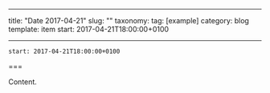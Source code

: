 
---
title: "Date 2017-04-21"
slug: ""
taxonomy:
tag: [example]
category: blog
template: item
start: 2017-04-21T18:00:00+0100

---

``start: 2017-04-21T18:00:00+0100``

===

Content.

